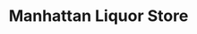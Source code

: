 ---
title: "Manhattan Liquor Store"
url: /lloydminster/manhattan-liquor-store/
shop: Spirituosen
---